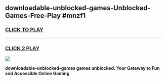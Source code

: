 
## downloadable-unblocked-games-Unblocked-Games-Free-Play #mnzf1
<h3>
<a href="https://us.freeplayer.one?title=downloadable-unblocked-games&ref=9M">CLICK TO PLAY</a></h3>
<hr>

<h3>
<a href="https://us.freeplayer.one?title=downloadable-unblocked-games&ref=9M">CLICK 2 PLAY</a>
  
</h3>

<a href="https://us.freeplayer.one?title=downloadable-unblocked-games&ref=9M"><img src="https://clearcache.store/games.png"></a>


**downloadable-unblocked-games games unblocked: Your Gateway to Fun and Accessible Online Gaming**
